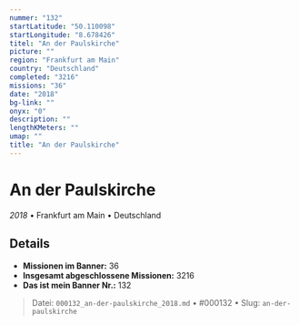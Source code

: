```yaml
---
nummer: "132"
startLatitude: "50.110098"
startLongitude: "8.678426"
titel: "An der Paulskirche"
picture: ""
region: "Frankfurt am Main"
country: "Deutschland"
completed: "3216"
missions: "36"
date: "2018"
bg-link: ""
onyx: "0"
description: ""
lengthKMeters: ""
umap: ""
title: "An der Paulskirche"
---
```

# An der Paulskirche

*2018* • Frankfurt am Main • Deutschland



## Details

- **Missionen im Banner:** 36
- **Insgesamt abgeschlossene Missionen:** 3216
- **Das ist mein Banner Nr.:** 132




> Datei: `000132_an-der-paulskirche_2018.md` • #000132 • Slug: `an-der-paulskirche`
